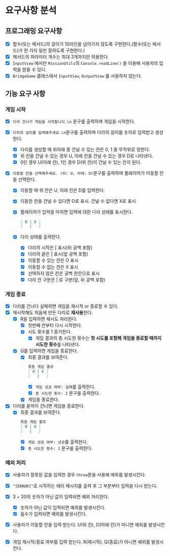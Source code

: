 # 요구사항 분석
## 프로그래밍 요구사항
- [x] 함수(또는 메서드)의 길이가 10라인을 넘어가지 않도록 구현한다.(함수(또는 메서드)가 한 가지 일만 잘하도록 구현한다.)
- [x] 메서드의 파라미터 개수는 최대 3개까지만 허용한다.
- [x] `InputView` 에서만 `MissionUtils`의 `Console.readLine()` 을 이용해 사용자의 입력을 받을 수 있다.
- [x] `BridgeGame` 클래스에서 `InputView`, `OutputView` 를 사용하지 않는다.

## 기능 요구 사항
### 게임 시작
- [x] `다리 건너기 게임을 시작합니다.\n` 문구를 출력하며 게임을 시작한다.

- [x] `다리의 길이를 입력해주세요.\n`문구를 출력하며 다리의 길이를 숫자로 입력받고 생성한다.
  - [x] 다리를 생성할 때 위아래 중 건널 수 있는 칸은 0, 1 중 무작위로 정한다.
  - [x] 위 칸을 건널 수 있는 경우 U, 아래 칸을 건널 수 있는 경우 D로 나타낸다.
  - [x] 0인 경우 U(아래 칸), 1인 경우 D(위 칸)이 건널 수 있는 칸이 된다.

- [x] `이동할 칸을 선택해주세요. (위: U, 아래: D)`문구를 출력하며 플레이어가 이동할 칸을 선택한다.
  - [x] 이동할 때 위 칸은 U, 아래 칸은 D를 입력한다.
  - [x] 이동한 칸을 건널 수 있다면 O로 표시. 건널 수 없다면 X로 표시

  - [x] 플레이어가 입력을 마치면 입력에 대한 다리 상태를 표시한다.
    ``` md
    [ O | X ]
    [   |   ]
    ```
  - [x] 다리 상태를 출력한다.
    - [x] 다리의 시작은 [ 표시(뒤 공백 포함)
    - [x] 다리의 끝은 ] 표시(앞 공백 포함)
    - [x] 이동할 수 있는 칸은 O 표시
    - [x] 이동할 수 없는 칸은 X 표시
    - [x] 선택하지 않은 칸은 공백 한칸으로 표시
    - [x] 다리 칸 구분은 | 로 구분(앞, 뒤 공백 포함)

### 게임 종료
- [x] 다리를 건너다 실패하면 게임을 재시작 or 종료할 수 있다.
- [x] 재시작해도 처음에 만든 다리로 **재사용**한다.
  - [x] R을 입력하면 재시도 처리한다.
    - [x] 첫번째 칸부터 다시 시작한다.
    - [x] 시도 횟수를 1 증가한다.
      - [x] 게임 결과의 총 시도한 횟수는 **첫 시도를 포함해 게임을 종료할 때까지 시도한 횟수**를 나타낸다.
  - [x] Q를 입력하면 게임을 종료한다.
    - [x] 최종 결과를 보여준다.
      ``` md
      최종 게임 결과
      [ O | X ]
      [   |   ]
      ```
      - [x] `게임 성공 여부: 실패`를 출력한다.
      - [x] `총 시도한 횟수: 1` 문구를 출력한다.
    - [x] 게임을 종료한다.

- [x] 다리를 끝까지 건너면 게임을 종료한다.
  - [x] 최종 결과를 보여준다.
      ``` md
      최종 게임 결과
      [ O | O ]
      [   |   ]
      ```
      - [x] `게임 성공 여부: 성공`를 출력한다.
      - [x] `총 시도한 횟수: 1` 문구를 출력한다.

### 예외 처리
- [x] 사용자가 잘못된 값을 입력한 경우 `throw`문을 사용해 예외를 발생시킨다.
- [x] `"[ERROR]"`로 시작하는 에러 메시지를 출력 후 그 부분부터 입력을 다시 받는다.
- [x] 3 ~ 20의 숫자가 아닌 값이 입력되면 예외 처리한다.
  - [x] 숫자가 아닌 값이 입력되면 예외를 발생시킨다.
  - [x] 음수가 입력되면 예외를 발생시킨다.

- [x] 사용자가 이동할 칸을 입력 받는다. U(위 칸), D(아래 칸)가 아니면 예외를 발생시킨다.

- [x] 게임 재시작/종료 여부를 입력 받는다. R(재시작), Q(종료)가 아니면 예외를 발생시킨다.
